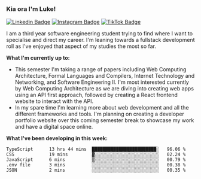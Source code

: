 ### Kia ora I'm Luke!

[![Linkedin Badge](https://img.shields.io/badge/-LinkedIn-0e76a8?style=flat-square&logo=Linkedin&logoColor=white)](https://www.linkedin.com/in/luke-stynes/)
[![Instagram Badge](https://img.shields.io/badge/-Instagram-e4405f?style=flat-square&logo=Instagram&logoColor=white)](https://www.instagram.com/luke.stynes/)
[![TikTok Badge](https://img.shields.io/badge/TikTok-Follow-blue)](https://www.tiktok.com/@luke_stynes)

I am a third year software engineering student trying to find where I want to specialise and direct my career. I'm leaning towards a fullstack development roll as I've enjoyed that aspect of my studies the most so far.

**What I'm currently up to:**
- This semester I'm taking a range of papers including Web Computing Architecture, Formal Languages and Compilers, Internet Technology and Networking, and Software Engineering II. I'm most interested currently by Web Computing Architecture as we are diving into creating web apps using an API first approach, followed by creating a React frontend website to interact with the API.
- In my spare time I'm learning more about web development and all the different frameworks and tools. I'm planning on creating a developer portfolio website over this coming semester break to showcase my work and have a digital space online.


**What I've been developing in this week:**
<!--START_SECTION:waka-->

```text
TypeScript      13 hrs 44 mins  ████████████████████████░   96.06 %
CSS             19 mins         ▓░░░░░░░░░░░░░░░░░░░░░░░░   02.24 %
JavaScript      6 mins          ▒░░░░░░░░░░░░░░░░░░░░░░░░   00.79 %
.env file       3 mins          ░░░░░░░░░░░░░░░░░░░░░░░░░   00.38 %
JSON            2 mins          ░░░░░░░░░░░░░░░░░░░░░░░░░   00.35 %
```

<!--END_SECTION:waka-->
